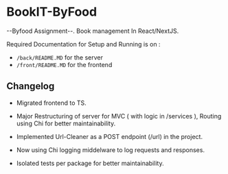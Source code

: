 # BookIT-ByFood
--Byfood Assignment--. Book management In React/NextJS.

Required Documentation for Setup and Running is on :
- `/back/README.MD` for the server
- `/front/README.MD` for the frontend


## Changelog

- Migrated frontend to TS.

- Major Restructuring of server for MVC ( with logic in /services ), Routing using Chi for better maintainability.

- Implemented Url-Cleaner as a POST endpoint (/url) in the project.

- Now using Chi logging middelware to log requests and responses.

- Isolated tests per package for better maintainability.
